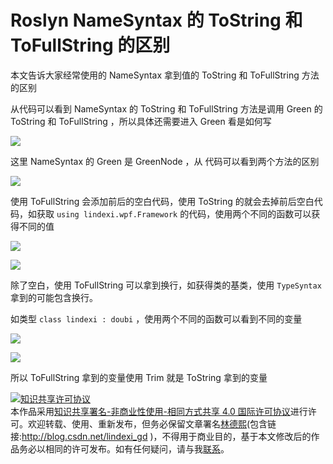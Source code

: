 # Roslyn NameSyntax 的 ToString 和 ToFullString 的区别

本文告诉大家经常使用的 NameSyntax 拿到值的 ToString 和 ToFullString 方法的区别

<!--more-->
<!-- csdn -->
<!-- 标签：Roslyn,MSBuild,编译器 -->

从代码可以看到 NameSyntax 的 ToString 和 ToFullString 方法是调用 Green 的 ToString 和 ToFullString ，所以具体还需要进入 Green 看是如何写

![](http://7xqpl8.com1.z0.glb.clouddn.com/lindexi%2F2018714927294075.jpg)

<!-- ![](image/Roslyn NameSyntax 的 ToString 和 ToFullString 的区别/Roslyn NameSyntax 的 ToString 和 ToFullString 的区别0.png) -->

这里 NameSyntax 的 Green 是 GreenNode ，从 代码可以看到两个方法的区别

![](http://7xqpl8.com1.z0.glb.clouddn.com/lindexi%2F2018714929553566.jpg)

<!-- ![](image/Roslyn NameSyntax 的 ToString 和 ToFullString 的区别/Roslyn NameSyntax 的 ToString 和 ToFullString 的区别1.png) -->

使用 ToFullString 会添加前后的空白代码，使用 ToString 的就会去掉前后空白代码，如获取 `using lindexi.wpf.Framework` 的代码，使用两个不同的函数可以获得不同的值

![](http://7xqpl8.com1.z0.glb.clouddn.com/lindexi%2F2018714935172735.jpg)

<!-- ![](image/Roslyn NameSyntax 的 ToString 和 ToFullString 的区别/Roslyn NameSyntax 的 ToString 和 ToFullString 的区别2.png) -->

![](http://7xqpl8.com1.z0.glb.clouddn.com/lindexi%2F2018714936138557.jpg)

<!-- ![](image/Roslyn NameSyntax 的 ToString 和 ToFullString 的区别/Roslyn NameSyntax 的 ToString 和 ToFullString 的区别3.png) -->

除了空白，使用 ToFullString 可以拿到换行，如获得类的基类，使用 `TypeSyntax` 拿到的可能包含换行。

如类型 `class lindexi : doubi` ，使用两个不同的函数可以看到不同的变量

![](http://7xqpl8.com1.z0.glb.clouddn.com/lindexi%2F2018714948184727.jpg)

<!-- ![](image/Roslyn NameSyntax 的 ToString 和 ToFullString 的区别/Roslyn NameSyntax 的 ToString 和 ToFullString 的区别4.png) -->

![](http://7xqpl8.com1.z0.glb.clouddn.com/lindexi%2F2018714949408765.jpg)

<!-- ![](image/Roslyn NameSyntax 的 ToString 和 ToFullString 的区别/Roslyn NameSyntax 的 ToString 和 ToFullString 的区别5.png) -->

所以 ToFullString 拿到的变量使用 Trim 就是 ToString 拿到的变量

<a rel="license" href="http://creativecommons.org/licenses/by-nc-sa/4.0/"><img alt="知识共享许可协议" style="border-width:0" src="https://licensebuttons.net/l/by-nc-sa/4.0/88x31.png" /></a><br />本作品采用<a rel="license" href="http://creativecommons.org/licenses/by-nc-sa/4.0/">知识共享署名-非商业性使用-相同方式共享 4.0 国际许可协议</a>进行许可。欢迎转载、使用、重新发布，但务必保留文章署名[林德熙](http://blog.csdn.net/lindexi_gd)(包含链接:http://blog.csdn.net/lindexi_gd )，不得用于商业目的，基于本文修改后的作品务必以相同的许可发布。如有任何疑问，请与我[联系](mailto:lindexi_gd@163.com)。

